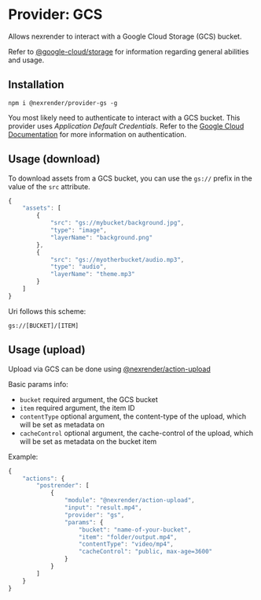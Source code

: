# Provider: GCS

Allows nexrender to interact with a Google Cloud Storage (GCS) bucket.

Refer to [@google-cloud/storage](https://github.com/googleapis/nodejs-storage) for information regarding general abilities and usage.

## Installation

```
npm i @nexrender/provider-gs -g
```

You most likely need to authenticate to interact with a GCS bucket. This provider uses _Application Default Credentials_. Refer to the [Google Cloud Documentation](https://cloud.google.com/docs/authentication/getting-started) for more information on authentication.

## Usage (download)

To download assets from a GCS bucket, you can use the `gs://` prefix in the value of the `src` attribute.

```js
{
    "assets": [
        {
            "src": "gs://mybucket/background.jpg",
            "type": "image",
            "layerName": "background.png"
        },
        {
            "src": "gs://myotherbucket/audio.mp3",
            "type": "audio",
            "layerName": "theme.mp3"
        }
    ]
}
````

Uri follows this scheme:

```
gs://[BUCKET]/[ITEM]
```

## Usage (upload)

Upload via GCS can be done using [@nexrender/action-upload](../nexrender-action-upload)

Basic params info:

* `bucket` required argument, the GCS bucket
* `item` required argument, the item ID
* `contentType` optional argument, the content-type of the upload, which will be set as metadata on
* `cacheControl` optional argument, the cache-control of the upload, which will be set as metadata on
  the bucket item

Example:

```js
{
    "actions": {
        "postrender": [
            {
                "module": "@nexrender/action-upload",
                "input": "result.mp4",
                "provider": "gs",
                "params": {
                    "bucket": "name-of-your-bucket",
                    "item": "folder/output.mp4",
                    "contentType": "video/mp4",
                    "cacheControl": "public, max-age=3600"
                }
            }
        ]
    }
}
